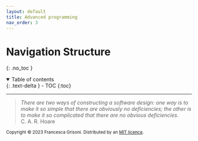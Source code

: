 ```yaml
---
layout: default
title: Advanced programming
nav_order: 3
---
```


# Navigation Structure
{: .no_toc }

<details open markdown="block">
  <summary>
    Table of contents
  </summary>
  {: .text-delta }
- TOC
{:toc}
</details>

---


> *There are two ways of constructing a software design: one way is to make it so simple that there are obviously no deficiencies; 
> the other is to make it so complicated that there are no obvious deficiencies.*\
> C. A. R. Hoare

<sub>Copyright &copy; 2023 Francesca Grisoni. Distributed by an [MIT licence](LICENSE).</sub>

